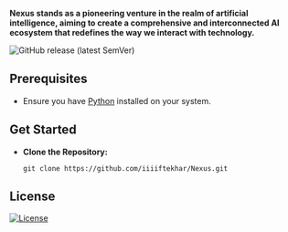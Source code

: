 **Nexus stands as a pioneering venture in the realm of artificial intelligence, aiming to create a comprehensive and interconnected AI ecosystem that redefines the way we interact with technology.**

![GitHub release (latest SemVer)](https://img.shields.io/github/v/release/iiiiftekhar/Nexus)

## Prerequisites
- Ensure you have [Python](https://www.python.org/downloads/) installed on your system.

## Get Started
- **Clone the Repository:**
   ```
   git clone https://github.com/iiiiftekhar/Nexus.git
   ```

## License
[![License](https://img.shields.io/badge/license-Apache2.0-blue.svg)](LICENSE)
